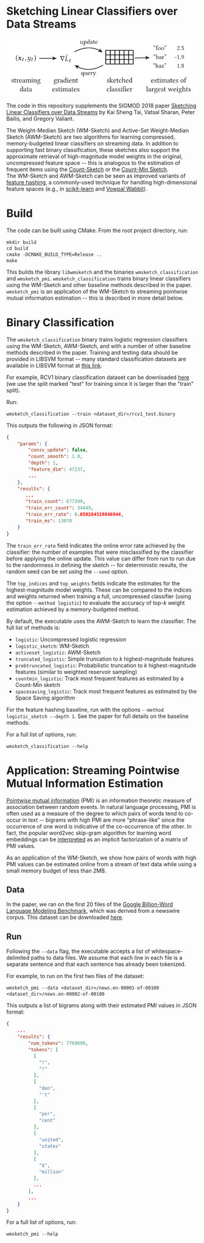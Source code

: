 # Sketching Linear Classifiers over Data Streams

![Overview of the Weight-Median Sketch](figs/overview.png)

The code in this repository supplements the SIGMOD 2018 paper
[Sketching Linear Classifiers over Data Streams](https://arxiv.org/abs/1711.02305) by
Kai Sheng Tai, Vatsal Sharan, Peter Bailis, and Gregory Valiant.

The Weight-Median Sketch (WM-Sketch) and Active-Set Weight-Median Sketch (AWM-Sketch) are two algorithms for learning
compressed, memory-budgeted linear classifiers on streaming data.
In addition to supporting fast binary classification, these sketches also support the approximate retrieval of 
high-magnitude model weights in the original, uncompressed feature space -- this is analogous to the estimation of
frequent items using the [Count-Sketch](https://pdfs.semanticscholar.org/7a24/af4e7cf35dbaad00cda7612b7d3629735ea7.pdf) 
or the [Count-Min Sketch](https://pdfs.semanticscholar.org/94f8/b1efb80dd85b917a1be7c4cb2d90ef87cb54.pdf).  
The WM-Sketch and AWM-Sketch can be seen as improved variants of [feature hashing](https://en.wikipedia.org/wiki/Feature_hashing),
a commonly-used technique for handling high-dimensional feature spaces (e.g., in 
[scikit-learn](http://scikit-learn.org/stable/modules/generated/sklearn.feature_extraction.text.HashingVectorizer.html)
and [Vowpal Wabbit](https://github.com/JohnLangford/vowpal_wabbit)). 

# Build

The code can be built using CMake. From the root project directory, run:

```shell
mkdir build
cd build
cmake -DCMAKE_BUILD_TYPE=Release ..
make
```

This builds the library `libwmsketch` and the binaries `wmsketch_classification` and `wmsketch_pmi`. 
`wmsketch_classification` trains binary linear classifiers using the WM-Sketch and other baseline methods described
 in the paper. `wmsketch_pmi` is an application of the WM-Sketch to streaming pointwise mutual information estimation --
  this is described in more detail below. 

# Binary Classification

The `wmsketch_classification` binary trains logistic regression classifiers using the WM-Sketch, AWM-Sketch, and with
a number of other baseline methods described in the paper.
Training and testing data should be provided in LIBSVM format -- many standard classification datasets are available in
LIBSVM format at [this link](https://www.csie.ntu.edu.tw/~cjlin/libsvmtools/datasets/binary.html).

For example, RCV1 binary classification dataset can be downloaded 
[here](https://www.csie.ntu.edu.tw/~cjlin/libsvmtools/datasets/binary/rcv1_test.binary.bz2) 
(we use the split marked "test" for training since it is larger than the "train" split).

Run:

```shell
wmsketch_classification --train <dataset_dir>/rcv1_test.binary
``` 

This outputs the following in JSON format:

```json
{
    "params": {
        "consv_update": false,
        "count_smooth": 1.0,
        "depth": 1,
        "feature_dim": 47237,
        ...
    },
    "results": {
       ...
       "train_count": 677399,
       "train_err_count": 34049,
       "train_err_rate": 0.050264319846944,
       "train_ms": 13078
    }
}
```

The `train_err_rate` field indicates the online error rate achieved by the classifier: the number of examples that were
misclassified by the classifier before applying the online update. This value can differ from run to run due to the
randomness in defining the sketch -- for deterministic results, the random seed can be set using the `--seed` option.

The `top_indices` and `top_weights` fields indicate the estimates for the highest-magnitude model weights. These can be
compared to the indices and weights returned when training a full, uncompressed classifier (using the option 
`--method logistic`) to evaluate the accuracy of top-_k_ weight estimation achieved by a memory-budgeted method. 

By default, the executable uses the AWM-Sketch to learn the classifier.
The full list of methods is:

- `logistic`: Uncompressed logistic regression
- `logistic_sketch`: WM-Sketch
- `activeset_logistic`: AWM-Sketch
- `truncated_logistic`: Simple truncation to _k_ highest-magnitude features
- `probtruncated_logistic`: Probabilistic truncation to _k_ highest-magnitude features (similar to weighted reservoir sampling)
- `countmin_logistic`: Track most frequent features as estimated by a Count-Min sketch
- `spacesaving_logistic`: Track most frequent features as estimated by the Space Saving algorithm 

For the feature hashing baseline, run with the options `--method logistic_sketch --depth 1`. 
See the paper for full details on the baseline methods.

For a full list of options, run:

```shell
wmsketch_classification --help
```

# Application: Streaming Pointwise Mutual Information Estimation

[Pointwise mutual information](https://en.wikipedia.org/wiki/Pointwise_mutual_information) (PMI) is an
information theoretic measure of association between random events. In natural language processing, PMI
is often used as a measure of the degree to which pairs of words tend to co-occur in text -- bigrams with
high PMI are more "phrase-like" since the occurrence of one word is indicative of the co-occurrence of the other.
In fact, the popular word2vec skip-gram algorithm for learning word embeddings can be
[interpreted](http://papers.nips.cc/paper/5477-neural-word-embedding-as-implicit-matrix-factorization.pdf) as an
implicit factorization of a matrix of PMI values.

As an application of the WM-Sketch, we show how pairs of words with high PMI values can be estimated online from
a stream of text data while using a small memory budget of less than 2MB.

## Data

In the paper, we ran on the first 20 files of the 
[Google Billion-Word Language Modeling Benchmark](https://github.com/ciprian-chelba/1-billion-word-language-modeling-benchmark),
 which was derived from a newswire corpus.
This dataset can be downloaded [here](http://lisaweb.iro.umontreal.ca/transfert/lisa/users/leonardn/billionwords.tar.gz).

## Run

Following the `--data` flag, the executable accepts a list of whitespace-delimited paths to data files. We assume that
each line in each file is a separate sentence and that each sentence has already been tokenized.

For example, to run on the first two files of the dataset:

```shell
wmsketch_pmi --data <dataset_dir>/news.en-00001-of-00100 <dataset_dir>/news.en-00002-of-00100
```

This outputs a list of bigrams along with their estimated PMI values in JSON format:

```json
{
    ...
    "results": {
        "num_tokens": 7769690,
        "tokens": [
          [
            "!",
            "!"
          ],
          [
            "don",
            "'t"
          ],
          [
            "per",
            "cent"
          ],
          [
            "united",
            "states"
          ],
          [
            "$",
            "million"
          ],
          ...
        ],
        ...
    }
}
```

For a full list of options, run:

```shell
wmsketch_pmi --help
```
